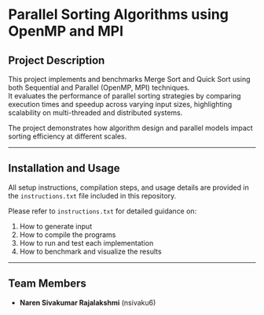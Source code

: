 # Parallel Sorting Algorithms using OpenMP and MPI

## Project Description

This project implements and benchmarks Merge Sort and Quick Sort using both Sequential and Parallel (OpenMP, MPI) techniques.  
It evaluates the performance of parallel sorting strategies by comparing execution times and speedup across varying input sizes, highlighting scalability on multi-threaded and distributed systems.

The project demonstrates how algorithm design and parallel models impact sorting efficiency at different scales.

---

## Installation and Usage

All setup instructions, compilation steps, and usage details are provided in the `instructions.txt` file included in this repository.

Please refer to `instructions.txt` for detailed guidance on:

1. How to generate input
2. How to compile the programs
3. How to run and test each implementation
4. How to benchmark and visualize the results

---

## Team Members

- **Naren Sivakumar Rajalakshmi** (nsivaku6)

